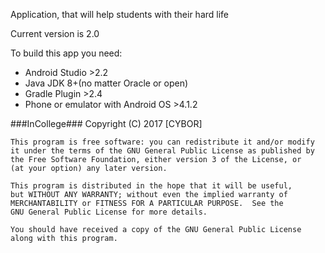 Application, that will help students with their hard life

Current version is 2.0

To build this app you need:
* Android Studio >2.2
* Java JDK 8+(no matter Oracle or open)
* Gradle Plugin >2.4
* Phone or emulator with Android OS >4.1.2

###InCollege###
Copyright (C) 2017  [CYBOR]

    This program is free software: you can redistribute it and/or modify
    it under the terms of the GNU General Public License as published by
    the Free Software Foundation, either version 3 of the License, or
    (at your option) any later version.

    This program is distributed in the hope that it will be useful,
    but WITHOUT ANY WARRANTY; without even the implied warranty of
    MERCHANTABILITY or FITNESS FOR A PARTICULAR PURPOSE.  See the
    GNU General Public License for more details.

    You should have received a copy of the GNU General Public License
    along with this program.